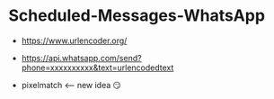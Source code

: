 # Scheduled-Messages-WhatsApp

- https://www.urlencoder.org/
- https://api.whatsapp.com/send?phone=xxxxxxxxxx&text=urlencodedtext

- pixelmatch <-- new idea 😏
